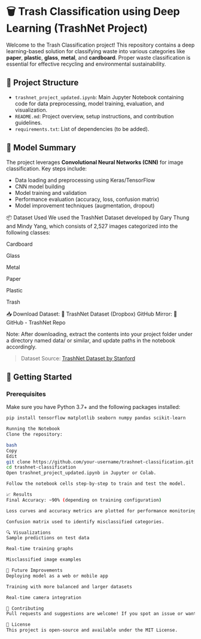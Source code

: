 # 🗑️ Trash Classification using Deep Learning (TrashNet Project)

Welcome to the Trash Classification project! This repository contains a deep learning-based solution for classifying waste into various categories like **paper**, **plastic**, **glass**, **metal**, and **cardboard**. Proper waste classification is essential for effective recycling and environmental sustainability.

## 📁 Project Structure

- `trashnet_project_updated.ipynb`: Main Jupyter Notebook containing code for data preprocessing, model training, evaluation, and visualization.
- `README.md`: Project overview, setup instructions, and contribution guidelines.
- `requirements.txt`: List of dependencies (to be added).

## 🧠 Model Summary

The project leverages **Convolutional Neural Networks (CNN)** for image classification. Key steps include:
- Data loading and preprocessing using Keras/TensorFlow
- CNN model building
- Model training and validation
- Performance evaluation (accuracy, loss, confusion matrix)
- Model improvement techniques (augmentation, dropout)

📦 Dataset Used
We used the TrashNet Dataset developed by Gary Thung and Mindy Yang, which consists of 2,527 images categorized into the following classes:

Cardboard

Glass

Metal

Paper

Plastic

Trash

📥 Download Dataset:
🔗 TrashNet Dataset (Dropbox)
GitHub Mirror: 🔗 GitHub - TrashNet Repo

Note: After downloading, extract the contents into your project folder under a directory named data/ or similar, and update paths in the notebook accordingly.

> Dataset Source: [TrashNet Dataset by Stanford](https://github.com/garythung/trashnet)

## 🚀 Getting Started

### Prerequisites
Make sure you have Python 3.7+ and the following packages installed:

```bash
pip install tensorflow matplotlib seaborn numpy pandas scikit-learn

Running the Notebook
Clone the repository:

bash
Copy
Edit
git clone https://github.com/your-username/trashnet-classification.git
cd trashnet-classification
Open trashnet_project_updated.ipynb in Jupyter or Colab.

Follow the notebook cells step-by-step to train and test the model.

📈 Results
Final Accuracy: ~90% (depending on training configuration)

Loss curves and accuracy metrics are plotted for performance monitoring.

Confusion matrix used to identify misclassified categories.

🔍 Visualizations
Sample predictions on test data

Real-time training graphs

Misclassified image examples

🧪 Future Improvements
Deploying model as a web or mobile app

Training with more balanced and larger datasets

Real-time camera integration

🤝 Contributing
Pull requests and suggestions are welcome! If you spot an issue or want to enhance the project, feel free to contribute.

📜 License
This project is open-source and available under the MIT License.
